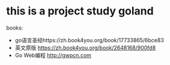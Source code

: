 # this is a project study goland

books:
- go语言圣经https://zh.book4you.org/book/17733865/6bce83
- 英文原版 https://zh.book4you.org/book/2648168/900fd8
- Go Web编程 http://gwpcn.com